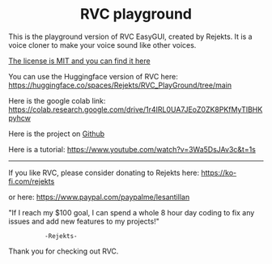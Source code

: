 <h1 align="center">RVC playground</h1>
<div align="center">

</div>



This is the playground version of RVC EasyGUI, created by Rejekts. It is a voice cloner to make your voice sound like other voices.

[The license is MIT and you can find it here](https://github.com/777gt/EVC/blob/main/LICENSE)

You can use the Huggingface version of RVC here: https://huggingface.co/spaces/Rejekts/RVC_PlayGround/tree/main

Here is the google colab link: https://colab.research.google.com/drive/1r4IRL0UA7JEoZ0ZK8PKfMyTIBHKpyhcw

Here is the project on [Github](https://github.com/777gt/EVC)



Here is a tutorial: https://www.youtube.com/watch?v=3Wa5DsJAv3c&t=1s

---

If you like RVC, please consider donating to Rejekts 
here: https://ko-fi.com/rejekts

or here: https://www.paypal.com/paypalme/lesantillan

"If I reach my $100 goal, I can spend a whole 8 hour day coding to fix any issues and add new features to my projects!"

              -Rejekts-

Thank you for checking out RVC.
